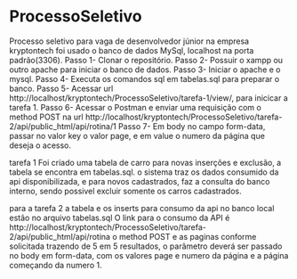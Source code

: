 # ProcessoSeletivo
Processo seletivo para vaga de desenvolvedor júnior na empresa kryptontech
foi usado o banco de dados MySql, localhost na porta padrão(3306).
Passo 1- Clonar o repositório.
Passo 2- Possuir o xampp ou outro apache para iniciar o banco de dados.
Passo 3- Iniciar o apache e o mysql.
Passo 4- Executa os comandos sql em tabelas.sql para preparar o banco.
Passo 5- Acessar  url http://localhost/kryptontech/ProcessoSeletivo/tarefa-1/view/, para inicicar a tarefa 1.
Passo 6- Acessar o Postman e enviar uma requisição com o method POST na url http://localhost/kryptontech/ProcessoSeletivo/tarefa-2/api/public_html/api/rotina/1
Passo 7- Em body no campo form-data, passar no valor key o valor page, e em value o numero da página que deseja o acesso.

tarefa 1
Foi criado uma tabela de carro para novas inserções e exclusão, a tabela se encontra em tabelas.sql.
o sistema traz os dados consumido da api disponibilizada, e para novos cadastrados, faz a consulta do banco interno, sendo possivel excluir somente os carros cadastrados.

para a tarefa 2
a tabela e os inserts para consumo da api no banco local estão no arquivo tabelas.sql
O link para o consumo da API é 
http://localhost/kryptontech/ProcessoSeletivo/tarefa-2/api/public_html/api/rotina
o method POST e as paginas conforme solicitada trazendo de 5 em 5 resultados, o parâmetro deverá ser passado no body em form-data, com os valores page e numero da página e a página começando da numero 1.